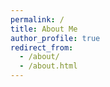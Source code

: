 ```yaml
---
permalink: /
title: About Me
author_profile: true
redirect_from: 
  - /about/
  - /about.html
---
```

 

